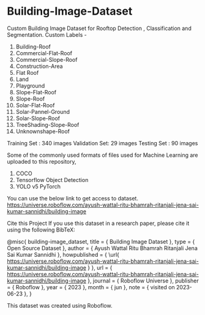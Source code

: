 # Building-Image-Dataset

Custom Building Image Dataset for Rooftop Detection , Classification and Segmentation.
Custom Labels - 
1. Building-Roof 
2. Commercial-Flat-Roof
3. Commercial-Slope-Roof
4. Construction-Area
5. Flat Roof
6. Land
7. Playground
8. Slope-Flat-Roof 
9. Slope-Roof
10. Solar-Flat-Roof 
11. Solar-Pannel-Ground 
12. Solar-Slope-Roof
13. TreeShading-Slope-Roof
14. Unknownshape-Roof


Training Set  : 340 images
Validation Set: 29 images
Testing Set   : 90 images

Some of the commonly used formats of files used for Machine Learning are uploaded to this repository,
1. COCO  
2. Tensorflow Object Detection
3. YOLO v5 PyTorch 
       

You can use the below link to get access to dataset.
https://universe.roboflow.com/ayush-wattal-ritu-bhamrah-ritanjali-jena-sai-kumar-sannidhi/building-image


Cite this Project
If you use this dataset in a research paper, please cite it using the following BibTeX:

@misc{ building-image_dataset,
    title = { Building Image Dataset },
    type = { Open Source Dataset },
    author = { Ayush Wattal  Ritu Bhamrah Ritanjali Jena Sai Kumar Sannidhi },
    howpublished = { \url{ https://universe.roboflow.com/ayush-wattal-ritu-bhamrah-ritanjali-jena-sai-kumar-sannidhi/building-image } },
    url = { https://universe.roboflow.com/ayush-wattal-ritu-bhamrah-ritanjali-jena-sai-kumar-sannidhi/building-image },
    journal = { Roboflow Universe },
    publisher = { Roboflow },
    year = { 2023 },
    month = { jun },
    note = { visited on 2023-06-23 },
}

This dataset was created using Roboflow.